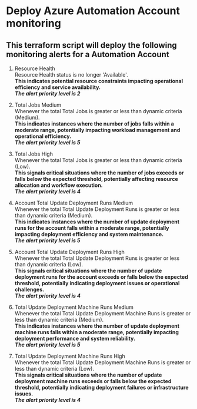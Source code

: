 # Deploy Azure Automation Account monitoring
## This terraform script will deploy the following monitoring alerts for a Automation Account

1. Resource Health  
Resource Health status is no longer 'Available'.  
**This indicates potential resource constraints impacting operational efficiency and service availability.**  
***The alert priority level is 2***  

2. Total Jobs Medium   
Whenever the total Total Jobs is greater or less than dynamic criteria (Medium).  
**This indicates instances where the number of jobs falls within a moderate range, potentially impacting workload management and operational efficiency.**  
***The alert priority level is 5***  

3. Total Jobs High  
Whenever the total Total Jobs is greater or less than dynamic criteria (Low).  
**This signals critical situations where the number of jobs exceeds or falls below the expected threshold, potentially affecting resource allocation and workflow execution.**  
***The alert priority level is 4***  

4. Account Total Update Deployment Runs Medium  
Whenever the total Total Update Deployment Runs is greater or less than dynamic criteria (Medium).  
**This indicates instances where the number of update deployment runs for the account falls within a moderate range, potentially impacting deployment efficiency and system maintenance.**  
***The alert priority level is 5***  

5. Account Total Update Deployment Runs High  
Whenever the total Total Update Deployment Runs is greater or less than dynamic criteria (Low).  
**This signals critical situations where the number of update deployment runs for the account exceeds or falls below the expected threshold, potentially indicating deployment issues or operational challenges.**  
***The alert priority level is 4***  

6. Total Update Deployment Machine Runs Medium  
Whenever the total Total Update Deployment Machine Runs is greater or less than dynamic criteria (Medium).  
**This indicates instances where the number of update deployment machine runs falls within a moderate range, potentially impacting deployment performance and system reliability.**  
***The alert priority level is 5***  

7. Total Update Deployment Machine Runs High  
Whenever the total Total Update Deployment Machine Runs is greater or less than dynamic criteria (Low).  
**This signals critical situations where the number of update deployment machine runs exceeds or falls below the expected threshold, potentially indicating deployment failures or infrastructure issues.**  
***The alert priority level is 4***  





